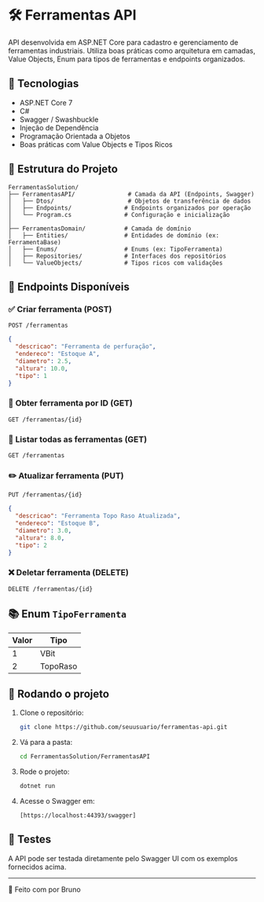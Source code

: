 # 🛠️ Ferramentas API

API desenvolvida em ASP.NET Core para cadastro e gerenciamento de ferramentas industriais. Utiliza boas práticas como arquitetura em camadas, Value Objects, Enum para tipos de ferramentas e endpoints organizados.

## 🚀 Tecnologias

- ASP.NET Core 7
- C#
- Swagger / Swashbuckle
- Injeção de Dependência
- Programação Orientada a Objetos
- Boas práticas com Value Objects e Tipos Ricos

## 🧱 Estrutura do Projeto

```
FerramentasSolution/
├── FerramentasAPI/               # Camada da API (Endpoints, Swagger)
│   ├── Dtos/                     # Objetos de transferência de dados
│   ├── Endpoints/               # Endpoints organizados por operação
│   └── Program.cs               # Configuração e inicialização
│
├── FerramentasDomain/           # Camada de domínio
│   ├── Entities/                # Entidades de domínio (ex: FerramentaBase)
│   ├── Enums/                   # Enums (ex: TipoFerramenta)
│   ├── Repositories/            # Interfaces dos repositórios
│   └── ValueObjects/            # Tipos ricos com validações
```

## 📌 Endpoints Disponíveis

### ✅ Criar ferramenta (POST)

`POST /ferramentas`

```json
{
  "descricao": "Ferramenta de perfuração",
  "endereco": "Estoque A",
  "diametro": 2.5,
  "altura": 10.0,
  "tipo": 1
}
```

### 📄 Obter ferramenta por ID (GET)

`GET /ferramentas/{id}`

### 📃 Listar todas as ferramentas (GET)

`GET /ferramentas`

### ✏️ Atualizar ferramenta (PUT)

`PUT /ferramentas/{id}`

```json
{
  "descricao": "Ferramenta Topo Raso Atualizada",
  "endereco": "Estoque B",
  "diametro": 3.0,
  "altura": 8.0,
  "tipo": 2
}
```

### ❌ Deletar ferramenta (DELETE)

`DELETE /ferramentas/{id}`

## 📚 Enum `TipoFerramenta`

| Valor | Tipo        |
|-------|-------------|
| 1     | VBit        |
| 2     | TopoRaso    |

## 🔄 Rodando o projeto

1. Clone o repositório:
   ```bash
   git clone https://github.com/seuusuario/ferramentas-api.git
   ```

2. Vá para a pasta:
   ```bash
   cd FerramentasSolution/FerramentasAPI
   ```

3. Rode o projeto:
   ```bash
   dotnet run
   ```

4. Acesse o Swagger em:
   ```
   [https://localhost:44393/swagger]
   ```

## 🧪 Testes

A API pode ser testada diretamente pelo Swagger UI com os exemplos fornecidos acima.

---

📌 Feito com por Bruno  
